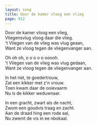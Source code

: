 ```yaml
---
layout: song
title: Door de kamer vloog een vlieg
page: 912
---
```


Door de kamer vloog een vlieg,  
Vliegensvlug vloog daar die vlieg.  
't Vliegen van de vlieg was vlug geaan,  
Want ze vloog tegen de vliegenvanger aan.  

Oh oh oh, o o o o o ooooh.  
't Vliegen van de vlieg was vlug gedaan,  
Want ze vloog tegen de vliegenvanger aan.  

In het riet, te goedertrouw,  
Zat een kikker met z'n vrouw.  
Toen kwam daar de ooievaarm  
Nu is de kikker weduwnaar.  

In een gracht, zwart als de nacht,  
Zwom een goudvis traag en zacht.  
Aan de draad hing een rode aal,  
Nu zwemt de vis in ee nbokaal.  
